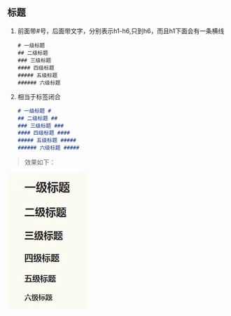 ## 标题

1. 前面带#号，后面带文字，分别表示h1-h6,只到h6，而且h1下面会有一条横线

    ```markdownma
    # 一级标题
    ## 二级标题
    ### 三级标题
    #### 四级标题
    ##### 五级标题
    ###### 六级标题
    ```

2. 相当于标签闭合

    ```markdown
    # 一级标题 #
    ## 二级标题 ##
    ### 三级标题 ###
    #### 四级标题 ####
    ##### 五级标题 #####
    ###### 六级标题 #####
    ```

> 效果如下：

<img src="img/13623636-1be77fac16e71320.webp" title="标题" />



